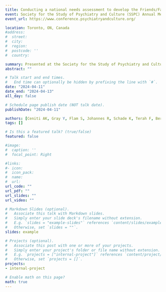 ```yaml
---
title: Conducting a national needs assessment to develop the Friends/Family of Individuals at Risk of Suicide Training (FIRST) Program (Poster)
event: Society for the Study of Psychiatry and Culture (SSPC) Annual Meeting
event_url: https://www.conference.psychiatryandculture.org/

location: Toronto, ON, Canada
#address:
#  street: 
#  city: 
#  region: 
#  postcode: ''
#  country: 

summary: Presented at the Society for the Study of Psychiatry and Culture (SSPC) Annual Meeting.
abstract: ""

# Talk start and end times.
#   End time can optionally be hidden by prefixing the line with `#`.
date: "2024-04-11"
date_end: "2024-04-13"
all_day: false

# Schedule page publish date (NOT talk date).
publishDate: "2024-04-11"

authors: [Ceniti AK, Gray Y, Flam S, Johannes R, Schade K, Terah F, Bergmans Y, Rizvi SJ]
tags: []

# Is this a featured talk? (true/false)
featured: false

#image:
#  caption: ''
#  focal_point: Right

#links:
#- icon: 
#  icon_pack: 
#  name: 
#  url: 
url_code: ""
url_pdf: ""
url_slides: ""
url_video: ""

# Markdown Slides (optional).
#   Associate this talk with Markdown slides.
#   Simply enter your slide deck's filename without extension.
#   E.g. `slides = "example-slides"` references `content/slides/example-slides.md`.
#   Otherwise, set `slides = ""`.
slides: example

# Projects (optional).
#   Associate this post with one or more of your projects.
#   Simply enter your project's folder or file name without extension.
#   E.g. `projects = ["internal-project"]` references `content/project/deep-learning/index.md`.
#   Otherwise, set `projects = []`.
projects:
- internal-project

# Enable math on this page?
math: true
---
```


